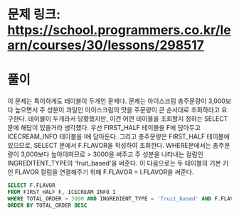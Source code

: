 # 문제 링크: https://school.programmers.co.kr/learn/courses/30/lessons/298517
# 풀이
이 문제는 특이하게도 테이블이 두개인 문제다. 문제는 아이스크림 총주문량이 3,000보다 높으면서 주 성분이 과일인 아이스크림의 맛을 주문량이 큰 순서대로 조회하라고 요구한다. 테이블이 두개라서 당황했지만, 이건 어떤 테이블을 조회할지 정하는 SELECT 문에 해답이 있을거라 생각했다. 우선 FIRST_HALF 테이블을 F에 담아두고 ICECREAM_INFO 테이블을 I에 담아둔다. 그리고 총주문량은 FIRST_HALF 테이블에 있으므로, SELECT 문에서 F.FLAVOR을 작성하여 조회한다. WHERE문에서는 총주문량이 3,000보다 높아야하므로 > 3000을 써주고 주 성분을 나타내는 컬럼인 INGREDITENT_TYPE의 'fruit_based'을 써준다. 이 다음으로는 두 테이블의 기본 키인 FLAVOR 컬럼을 연결해주기 위해 F.FLAVOR = I.FLAVOR을 써준다.

```sql
SELECT F.FLAVOR
FROM FIRST_HALF F, ICECREAM_INFO I
WHERE TOTAL_ORDER > 3000 AND INGREDIENT_TYPE = 'fruit_based' AND F.FLAVOR = I.FLAVOR
ORDER BY TOTAL_ORDER DESC
```